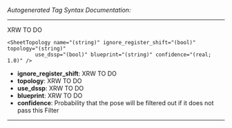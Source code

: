 _Autogenerated Tag Syntax Documentation:_

---
XRW TO DO

```
<SheetTopology name="(string)" ignore_register_shift="(bool)" topology="(string)"
         use_dssp="(bool)" blueprint="(string)" confidence="(real; 1.0)" />
```

-   **ignore_register_shift**: XRW TO DO
-   **topology**: XRW TO DO
-   **use_dssp**: XRW TO DO
-   **blueprint**: XRW TO DO
-   **confidence**: Probability that the pose will be filtered out if it does not pass this Filter

---
